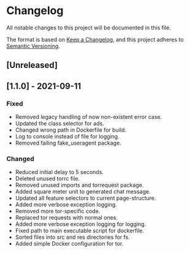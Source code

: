 # Changelog
All notable changes to this project will be documented in this file.

The format is based on [Keep a Changelog](https://keepachangelog.com/en/1.0.0/),
and this project adheres to [Semantic Versioning](https://semver.org/spec/v2.0.0.html).

## [Unreleased]

## [1.1.0] - 2021-09-11
### Fixed
- Removed legacy handling of now  non-existent error case.
- Updated the class selector for ads.
- Changed wrong path in Dockerfile for build.
- Log to console instead of file for logging.
- Removed failing fake_useragent package.

### Changed
- Reduced initial delay to 5 seconds.
- Deleted unused torrc file.
- Removed unused imports and torrequest package.
- Added square meter unit to generated chat message.
- Updated all feature selectors to current page-structure.
- Added more verbose exception logging.
- Removed more tor-specific code.
- Replaced tor requests with normal ones.
- Added more verbose exception logging for logging.
- Fixed path to main executable script for dockerfile.
- Sorted files into src and res directories for fs.
- Added simple Docker configuration for tor.
